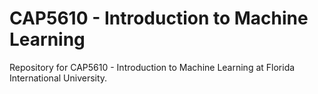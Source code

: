 # CAP5610 - Introduction to Machine Learning
Repository for CAP5610 - Introduction to Machine Learning at Florida International University.
